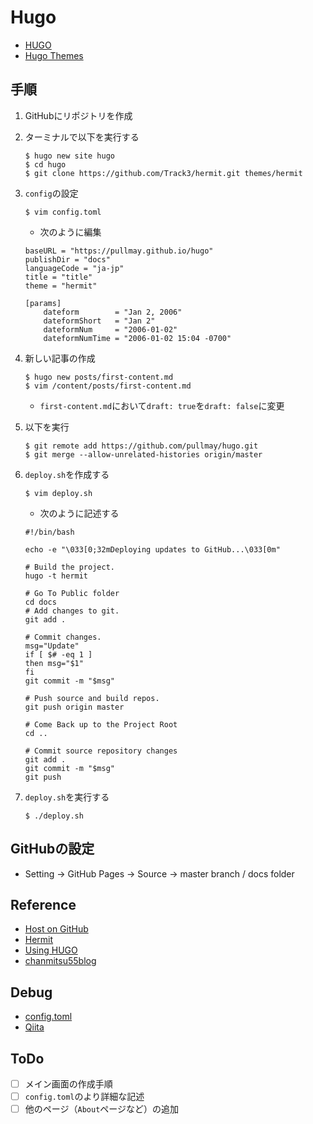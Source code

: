 # Hugo

* [HUGO](https://gohugo.io/)
* [Hugo Themes](https://themes.gohugo.io/)

## 手順

1. GitHubにリポジトリを作成
1. ターミナルで以下を実行する

    ```
    $ hugo new site hugo
    $ cd hugo
    $ git clone https://github.com/Track3/hermit.git themes/hermit
    ```

1. `config`の設定

    ```
    $ vim config.toml
    ```

    * 次のように編集

    ```
    baseURL = "https://pullmay.github.io/hugo"
    publishDir = "docs"
    languageCode = "ja-jp"
    title = "title"
    theme = "hermit"

    [params]
        dateform        = "Jan 2, 2006"
        dateformShort   = "Jan 2"
        dateformNum     = "2006-01-02"
        dateformNumTime = "2006-01-02 15:04 -0700"
    ```

1. 新しい記事の作成

    ```
    $ hugo new posts/first-content.md
    $ vim /content/posts/first-content.md
    ```

    * `first-content.md`において`draft: true`を`draft: false`に変更

1. 以下を実行

    ```
    $ git remote add https://github.com/pullmay/hugo.git 
    $ git merge --allow-unrelated-histories origin/master
    ```

1. `deploy.sh`を作成する

    ```
    $ vim deploy.sh
    ```

    * 次のように記述する

    ```
    #!/bin/bash

    echo -e "\033[0;32mDeploying updates to GitHub...\033[0m"

    # Build the project.
    hugo -t hermit

    # Go To Public folder
    cd docs
    # Add changes to git.
    git add .

    # Commit changes.
    msg="Update"
    if [ $# -eq 1 ]
    then msg="$1"
    fi
    git commit -m "$msg"

    # Push source and build repos.
    git push origin master

    # Come Back up to the Project Root
    cd ..

    # Commit source repository changes
    git add .
    git commit -m "$msg"
    git push
    ```

1. `deploy.sh`を実行する

    ```
    $ ./deploy.sh   
    ```

## GitHubの設定

* Setting -> GitHub Pages -> Source -> master branch / docs folder

## Reference

* [Host on GitHub](https://gohugo.io/hosting-and-deployment/hosting-on-github/)
* [Hermit](https://github.com/Track3/hermit)
* [Using HUGO](https://fukasawah.github.io/posts/2018/12/24/using-hugo/)
* [chanmitsu55blog](https://chanmitsu55.github.io/2017/12/25/2017-12-25-create-blog-by-hugo/)

## Debug

* [config.toml](https://github.com/Track3/hermit/blob/master/exampleSite/config.toml#L28-L32)
* [Qiita](https://qiita.com/1915keke/items/b858a9eef5ddfaa338dc)

## ToDo

- [ ] メイン画面の作成手順
- [ ] `config.toml`のより詳細な記述
- [ ] 他のページ（`About`ページなど）の追加